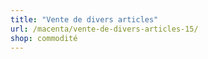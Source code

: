 ```yaml
---
title: "Vente de divers articles"
url: /macenta/vente-de-divers-articles-15/
shop: commodité
---
```

